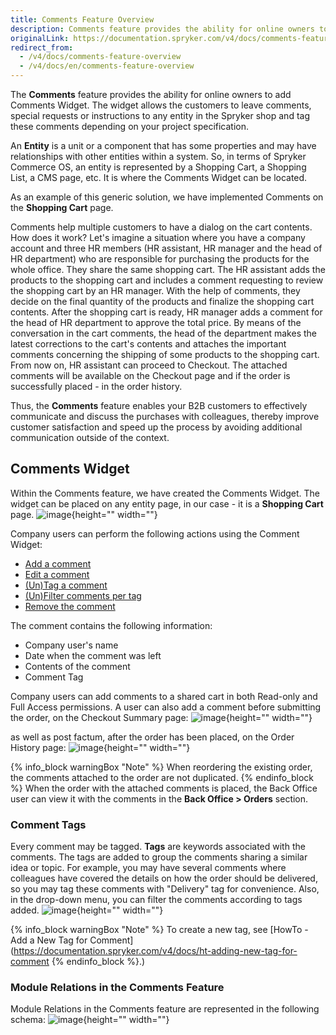 ```yaml
---
title: Comments Feature Overview
description: Comments feature provides the ability for online owners to add Comments Widget that  allows the customers to leave comments or special requests.
originalLink: https://documentation.spryker.com/v4/docs/comments-feature-overview
redirect_from:
  - /v4/docs/comments-feature-overview
  - /v4/docs/en/comments-feature-overview
---
```


The **Comments** feature provides the ability for online owners to add Comments Widget. The widget allows the customers to leave comments, special requests or instructions to any entity in the Spryker shop and tag these comments depending on your project specification. 

An **Entity** is a unit or a component that has some properties and may have relationships with other entities within a system. So, in terms of Spryker Commerce OS, an entity is represented by a Shopping Cart, a Shopping List, a CMS page, etc. It is where the Comments Widget can be located.

As an example of this generic solution, we have implemented Comments on the **Shopping Cart** page.

Comments help multiple customers to have a dialog on the cart contents. How does it work? Let's imagine a situation where you have a company account and three HR members (HR assistant, HR manager and the head of HR department) who are responsible for purchasing the products for the whole office. They share the same shopping cart. The HR assistant adds the products to the shopping cart and includes a comment requesting to review the shopping cart by an HR manager. With the help of comments, they decide on the final quantity of the products and finalize the shopping cart contents. After the shopping cart is ready, HR manager adds a comment for the head of HR department to approve the total price. By means of the conversation in the cart comments, the head of the department makes the latest corrections to the cart's contents and attaches the important comments concerning the shipping of some products to the shopping cart. From now on, HR assistant can proceed to Checkout. The attached comments will be available on the Checkout page and if the order is successfully placed - in the order history.

Thus, the **Comments** feature enables your B2B customers to effectively communicate and discuss the purchases with colleagues, thereby improve customer satisfaction and speed up the process by avoiding additional communication outside of the context.

## Comments Widget
Within the Comments feature, we have created the Comments Widget. The widget can be placed on any entity page, in our case - it is a **Shopping Cart** page. 
![image](https://spryker.s3.eu-central-1.amazonaws.com/docs/Features/Mailing+&+Communication/Comments/comments-shopping-cart.png){height="" width=""}

Company users can perform the following actions using the Comment Widget:

* [Add a comment](https://documentation.spryker.com/v4/docs/managing-comments-shop-guide#adding-a-comment-to-the-cart)
* [Edit a comment](https://documentation.spryker.com/v4/docs/managing-comments-shop-guide#editing-a-comment-in-the-cart)
* [\(Un\)Tag a comment](https://documentation.spryker.com/v4/docs/managing-comments-shop-guide#-un-tagging-a-comment-in-the-cart)
* [\(Un\)Filter comments per tag](https://documentation.spryker.com/v4/docs/managing-comments-shop-guide#-un-filtering-a-comment-in-the-cart)
* [Remove the comment](https://documentation.spryker.com/v4/docs/managing-comments-shop-guide#removing-a-comment)

The comment contains the following information:

* Company user's name
* Date when the comment was left
* Contents of the comment
* Comment Tag

Company users can add comments to a shared cart in both Read-only and Full Access permissions. A user can also add a comment before submitting the order, on the Checkout Summary page:
![image](https://spryker.s3.eu-central-1.amazonaws.com/docs/Features/Mailing+&+Communication/Comments/checkout-summary-page-comment.png){height="" width=""}

as well as post factum, after the order has been placed, on the Order History page:
![image](https://spryker.s3.eu-central-1.amazonaws.com/docs/Features/Mailing+&+Communication/Comments/order-history-comments.png){height="" width=""}

{% info_block warningBox "Note" %}
When reordering the existing order, the comments attached to the order are not duplicated.
{% endinfo_block %}
When the order with the attached comments is placed, the Back Office user can view it with the comments in the **Back Office > Orders** section. 

### Comment Tags
Every comment may be tagged.
**Tags** are keywords associated with the comments. The tags are added to group the comments sharing a similar idea or topic. For example, you may have several comments where colleagues have covered the details on how the order should be delivered, so you may tag these comments with "Delivery" tag for convenience. Also, in the drop-down menu, you can filter the comments according to tags added.
![image](https://spryker.s3.eu-central-1.amazonaws.com/docs/Features/Mailing+&+Communication/Comments/filter-tags.png){height="" width=""}

{% info_block warningBox "Note" %}
To create a new tag, see [HowTo - Add a New Tag for Comment](https://documentation.spryker.com/v4/docs/ht-adding-new-tag-for-comment
{% endinfo_block %}.)

### Module Relations in the Comments Feature
Module Relations in the Comments feature are represented in the following schema:
![image](https://spryker.s3.eu-central-1.amazonaws.com/docs/Features/Mailing+&+Communication/Comments/techspec-comments-module-diagram.png){height="" width=""}
